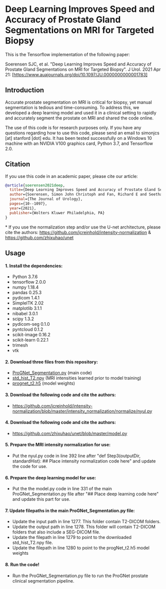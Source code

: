 # Deep Learning Improves Speed and Accuracy of Prostate Gland Segmentations on MRI for Targeted Biopsy

This is the Tensorflow implementation of the following paper:

Soerensen SJC, et al. "Deep Learning Improves Speed and Accuracy of Prostate Gland Segmentations on MRI for Targeted Biopsy". J Urol. 2021 Apr 21: [https://www.auajournals.org/doi/10.1097/JU.0000000000001783]

## Introduction
Accurate prostate segmentation on MRI is critical for biopsy, yet manual segmentation is tedious and time-consuming. To address this, we developed a deep learning model and used it in a clinical setting to rapidly and accurately segment the prostate on MRI and shared the code online.

The use of this code is for research purposes only. If you have any questions regarding how to use this code, please send an email to simonjcs [at] stanford [dot] edu. It has been tested successfully on a Windows 10 machine with an NVIDIA V100 graphics card, Python 3.7, and Tensorflow 2.0.

## Citation

If you use this code in an academic paper, please cite our article:

```bibtex
@article{soerensen2021deep,
  title={Deep Learning Improves Speed and Accuracy of Prostate Gland Segmentations on MRI for Targeted Biopsy},
  author={Soerensen, Simon John Christoph and Fan, Richard E and Seetharaman, Arun and Chen, Leo and Shao, Wei and Bhattacharya, Indrani and Kim, Yong-hun and Sood, Rewa and Borre, Michael and Chung, Benjamin I and Sonn, Geoffrey A and Rusu, Mirabela},
  journal={The Journal of Urology},
  pages={10--1097},
  year={2021},
  publisher={Wolters Kluwer Philadelphia, PA}
}
```

 \* If you use the normalization step and/or use the U-net architecture, please cite the authors: https://github.com/jcreinhold/intensity-normalization & https://github.com/zhixuhao/unet

## Usage

#### 1. Install the dependencies:
- Python 3.7.6
- tensorflow 2.0.0
- numpy  1.18.4
- pandas 0.25.3
- pydicom 1.4.1
- SimpleITK 2.02
- matplotlib 3.1.1
- nibabel 3.0.1
- scipy 1.3.2
- pydicom-seg 0.1.0
- pyntcloud 0.1.2
- scikit-image 0.16.2
- scikit-learn 0.22.1
- trimesh
- vtk

#### 2. Download three files from this repository:

- [ProGNet_Segmentation.py](https://github.com/simonjcs/ProGNet/blob/main/ProGNet_Segmentation.py) (main code)
- [std_hist_T2.npy](https://github.com/simonjcs/ProGNet/blob/main/std_hist_T2.npy) (MRI intensities learned prior to model training)
- [prognet_t2.h5](https://github.com/simonjcs/ProGNet/blob/main/prognet_t2.h5) (model weights)

#### 3. Download the following code and cite the authors:

- https://github.com/jcreinhold/intensity-normalization/blob/master/intensity_normalization/normalize/nyul.py

#### 4. Download the following code and cite the authors:

- https://github.com/zhixuhao/unet/blob/master/model.py
 
#### 5. Prepare the MRI intensity normalization for use:

- Put the nyul.py code in line 392 line after "def Step3(outputDir, standardHist): ## Place intensity normalization code here" and update the code for use.

#### 6. Prepare the deep learning model for use:

- Put the the model.py code in line 331 of the main ProGNet_Segmentation.py file after "## Place deep learning code here" and update this part for use.

#### 7. Update filepaths in the main ProGNet_Segmentation.py file:

- Update the input path in line 1277. This folder contain T2-DICOM folders. 
- Update the output path in line 1278. This folder will contain T2-DICOM folders that also include a SEG-DICOM file.
- Update the filepath in line 1279 to point to the downloaded std_hist_T2.npy file.
- Update the filepath in line 1280 to point to the progNet_t2.h5 model weights

#### 8. Run the code!

- Run the ProGNet_Segmentation.py file to run the ProGNet prostate clinical segmentation pipeline.
